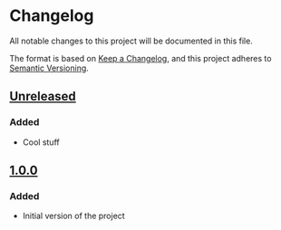 # Changelog

All notable changes to this project will be documented in this file.

The format is based on [Keep a Changelog](https://keepachangelog.com/en/1.1.0/),
and this project adheres to [Semantic Versioning](https://semver.org/spec/v2.0.0.html).

## [Unreleased]

### Added

- Cool stuff

## [1.0.0]

### Added

- Initial version of the project

[unreleased]: https://github.com/moisout/changelog-create-release/compare/v1.0.0...HEAD
[1.0.0]: https://github.com/moisout/changelog-create-release/releases/tag/v1.0.0
